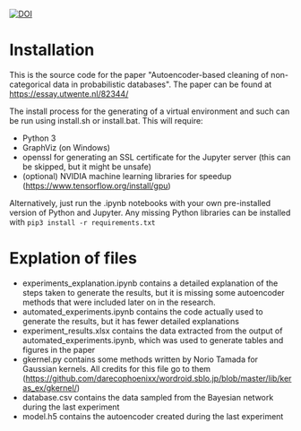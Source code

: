 [![DOI](https://zenodo.org/badge/263904926.svg)](https://zenodo.org/badge/latestdoi/263904926)

# Installation

This is the source code for the paper "Autoencoder-based cleaning of non-categorical data in probabilistic databases".
The paper can be found at https://essay.utwente.nl/82344/

The install process for the generating of a virtual environment and such can be run using install.sh or install.bat.
This will require:
- Python 3
- GraphViz (on Windows)
- openssl for generating an SSL certificate for the Jupyter server (this can be skipped, but it might be unsafe)
- (optional) NVIDIA machine learning libraries for speedup (https://www.tensorflow.org/install/gpu)

Alternatively, just run the .ipynb notebooks with your own pre-installed version of Python and Jupyter.
Any missing Python libraries can be installed with `pip3 install -r requirements.txt`


# Explation of files

- experiments_explanation.ipynb contains a detailed explanation of the steps taken to generate the results, but it is missing some autoencoder methods that were included later on in the research.
- automated_experiments.ipynb contains the code actually used to generate the results, but it has fewer detailed explanations
- experiment_results.xlsx contains the data extracted from the output of automated_experiments.ipynb, which was used to generate tables and figures in the paper
- gkernel.py contains some methods written by Norio Tamada for Gaussian kernels. All credits for this file go to them (https://github.com/darecophoenixx/wordroid.sblo.jp/blob/master/lib/keras_ex/gkernel/)
- database.csv contains the data sampled from the Bayesian network during the last experiment
- model.h5 contains the autoencoder created during the last experiment